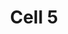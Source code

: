 ---
page: home
title: Cell 5
header: start today
subHeader:  scale tomorrow
image: img/cell5/cell-5-logo-black.svg
bannerImg: img/banner-2.png
moreLink: Get In Touch
linkUrl: "#"
text: >
    we are technology experts delivering 
    
    
    scalable start-up solutions
footer: >
    If you are not ready to engage with us yet and have questions or need more convincing, invite us to pitch to you. **[Let us Pitch?](/contact)**

OurWork: 
  heading: >
    Read about some of the recent products we have shipped:
  linkUrl: "#"
  moreLink: See more of our work
  content:
    - heading: MVP > scale > pivot
      text: >
        18 months of deploying weekly in proptech. > 
    - heading: Brick by brick
      text: >
        innovating in series B construction tech one project at a time. >
    - heading: Weathering the storm
      text: >
        security fixes and new journies for early stage social sailing. > 
    - heading: Functional fintech
      text: >
        early stage team augmentation in start-up funding app. >

WhoWeAre:
  heading: Who we are
  linkUrl: "#"
  moreLink: Meet the team
  text: >
    We are a passionate team of designers, developers and makers armed with start-up experience and a product delivery mindset. 


    We are a diverse, globally distributed remote team of 11 permanent members supported by an extensive freelance network who can offer full service technology solutions or augment your team.

HowWeWork:
  heading: How we work
  linkUrl: "#"
  moreLink: View our process
  text: >
    An engagement with us starts with getting to know each other, preparing for success, and making commitments.  Blending the right team is the most important outcome.


    Once we start, we optimize for fast paced delivery of the right features while maximizing discovery and sustainability.  Our objective here is a product in customers hands that improves their lives.

TechWeKnow: 
  heading: Tech We Know
  text: >
    We have shipped products with these technologies in last 18 months
  lists: 
    - group: "Custom API"
      tech:
        - imageUrl: img/tools/java.svg
        - imageUrl: img/tools/laravel.svg
        - imageUrl: img/tools/springboot.svg
        - imageUrl: img/tools/golang.svg
        - imageUrl: img/tools/nodejs.svg
        - imageUrl: img/tools/awslambda.svg
        - imageUrl: img/tools/php.svg
        - imageUrl: img/tools/python.svg
    - group: "Persistence & Middleware"
      tech:
        - imageUrl: img/tools/postgresql.svg
        - imageUrl: img/tools/redis.svg
        - imageUrl: img/tools/elasticsearch.svg
        - imageUrl: img/tools/mongodb.svg
        - imageUrl: img/tools/mysql.svg
        - imageUrl: img/tools/amazon aurora.svg
        - imageUrl: img/tools/mariadb.svg
    - group: "Web & Mobile"
      tech:
        - imageUrl: img/tools/d3.svg
        - imageUrl: img/tools/angularjs.svg
        - imageUrl: img/tools/elm.svg
        - imageUrl: img/tools/expressjs.svg
        - imageUrl: img/tools/VueJs.svg
        - imageUrl: img/tools/Flutter.svg
        - imageUrl: img/tools/ReactJs.svg
        - imageUrl: img/tools/Ionic.svg
    - group: "CRM, CMS & Ecommerce"
      tech:
        - imageUrl: img/tools/craftcms.svg
        - imageUrl: img/tools/yiiframework.svg
        - imageUrl: img/tools/amazon.svg
        - imageUrl: img/tools/woocommerce.svg
        - imageUrl: img/tools/shopify.svg
        - imageUrl: img/tools/wordpress.svg
        - imageUrl: img/tools/django.svg
        - imageUrl: img/tools/joomla.svg
    - group: "Hosting & Cloud Infrastructure"
      tech:
        - imageUrl: img/tools/terraform.svg
        - imageUrl: img/tools/digitalocean.svg
        - imageUrl: img/tools/envoyer_1.svg
        - imageUrl: img/tools/netlify.svg
        - imageUrl: img/tools/googlecloud-gcp.svg
        - imageUrl: img/tools/aws.svg
        - imageUrl: img/tools/forge.svg
        - imageUrl: img/tools/serverless.svg
        - imageUrl: img/tools/docker.svg
        - imageUrl: img/tools/kubernetes.svg
    - group: "SaaS Integration"
      tech:
        - imageUrl: img/tools/auth0.svg
        - imageUrl: img/tools/paypal.svg
        - imageUrl: img/tools/stripe1.svg
        - imageUrl: img/tools/googleanalytics.svg
        - imageUrl: img/tools/googlemaps.svg
        - imageUrl: img/tools/starling.svg
        - imageUrl: img/tools/mailchip.svg
        - imageUrl: img/tools/Mailgun.svg
        - imageUrl: img/tools/segment.svg

qualifications:
  heading: Are we a fit for you?
  lists:
    - text:  Your organization is between 1-50 people
    - text:  You plan to launch in under 3 months or are already live
    - text:  Your budget is at least £5K or £500 a week
    - text:  You are happy with a remote-first delivery
    - text:  You respect our values

feedbacks:
  heading: What our clients say...
  lists:
    - name: Owner
      company: Aphex
      imageUrl: /img/clients/aphex-screenshot.jpg
      text: >
        “Cell 5 picked up our Laravel PHP project launched it and supported it. At amazing rates.”
    - name: Owner
      company: myval
      imageUrl: /img/clients/myval-screenshot.jpg
      text: >
        “Cell 5 picked up our Laravel PHP project launched it and supported it. At amazing rates.”
---